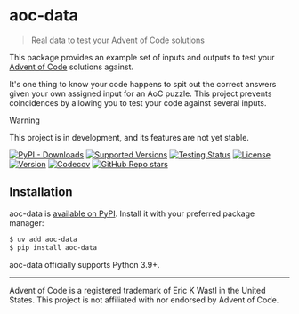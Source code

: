 # aoc-data

> Real data to test your Advent of Code solutions

This package provides an example set of inputs and outputs to test
your [Advent of Code](https://adventofcode.com/) solutions against.

It's one thing to know your code happens to spit out the correct answers given your own
assigned input for an AoC puzzle.
This project prevents coincidences by allowing you to test your code against several
inputs.

> [!WARNING]
> This project is in development, and its features are not yet stable.

[![PyPI - Downloads](https://img.shields.io/pypi/dm/aoc-data)](https://pypi.org/project/aoc-data/)
[![Supported Versions](https://img.shields.io/pypi/pyversions/aoc-data.svg)](https://pypi.org/project/aoc-data)
[![Testing Status](https://img.shields.io/github/actions/workflow/status/bsoyka/aoc-data/test.yml?branch=main&label=tests)](https://github.com/bsoyka/aoc-data/actions/workflows/test.yml)
[![License](https://img.shields.io/pypi/l/aoc-data)](https://github.com/bsoyka/aoc-data/blob/master/LICENSE)
[![Version](https://img.shields.io/pypi/v/aoc-data?label=latest)](https://pypi.org/project/aoc-data)
[![Codecov](https://codecov.io/github/bsoyka/aoc-data/graph/badge.svg?token=qmQtG2Kctt)](https://codecov.io/github/bsoyka/aoc-data)
[![GitHub Repo stars](https://img.shields.io/github/stars/bsoyka/aoc-data)](https://github.com/bsoyka/aoc-data)

## Installation

aoc-data is [available on PyPI](https://pypi.org/project/advent-of-code-ocr/).
Install it with your preferred package manager:

```sh
$ uv add aoc-data
$ pip install aoc-data
```

aoc-data officially supports Python 3.9+.

---

Advent of Code is a registered trademark of Eric K Wastl in the United States. This
project is not affiliated with nor endorsed by Advent of Code.

